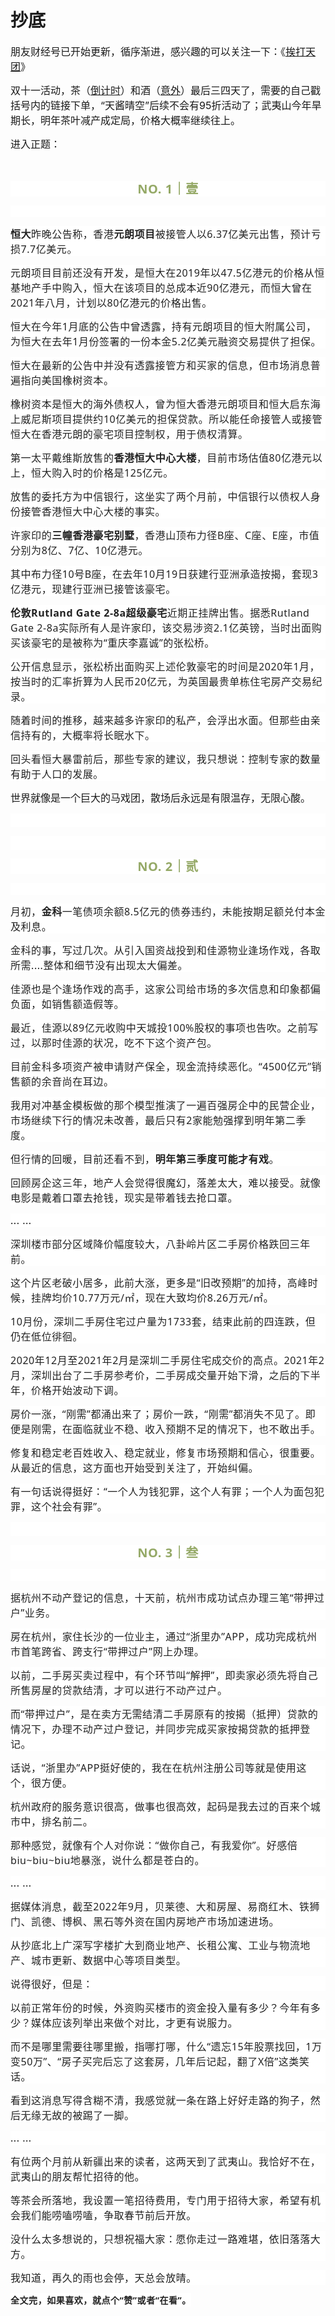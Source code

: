 # 抄底

<p style="visibility: visible;"><span style="font-size: 16px; visibility: visible;">朋友财经号已开始更新，循序渐进，感兴趣的可以关注一下：《<a target="_blank" href="http://mp.weixin.qq.com/s?__biz=Mzg3Njg1NTc4OA==&amp;mid=2247483789&amp;idx=1&amp;sn=034c2a3aab31a2e3042b25e5e11b222f&amp;chksm=cf2aa90ef85d2018d19a2487de14c299488676f1ce1488feb9119920d6449a5c078f60bb0301&amp;scene=21#wechat_redirect" textvalue="挨打天团" linktype="text" imgurl="" imgdata="null" data-itemshowtype="0" tab="innerlink" data-linktype="2" style="visibility: visible;" hasload="1">挨打天团</a>》</span><br style="visibility: visible;"></p><p style="visibility: visible;"><span style="font-size: 16px; visibility: visible;">双十一活动，茶（<a target="_blank" href="http://mp.weixin.qq.com/s?__biz=MzI1MzI4MDk5NA==&amp;mid=2247491695&amp;idx=2&amp;sn=43746cc07220562b0647294dc21d4b96&amp;chksm=e9d477e2dea3fef4ca4b7479d6f49230a32336eab901b7c794dda87a513b0644757754bd4d5e&amp;scene=21#wechat_redirect" textvalue="倒计时" linktype="text" imgurl="" imgdata="null" data-itemshowtype="0" tab="innerlink" data-linktype="2" style="visibility: visible;" hasload="1">倒计时</a>）和酒（<a target="_blank" href="http://mp.weixin.qq.com/s?__biz=MzI1MzI4MDk5NA==&amp;mid=2247491686&amp;idx=2&amp;sn=a7050500cc09429ca72380acc712e662&amp;chksm=e9d477ebdea3fefdef21f1cf001809323c7348c1abcdddee750613aaf8efb720ac3691461dd0&amp;scene=21#wechat_redirect" textvalue="意外" linktype="text" imgurl="" imgdata="null" data-itemshowtype="0" tab="innerlink" data-linktype="2" style="visibility: visible;" hasload="1">意外</a>）最后三四天了，需要的自己戳括号内的链接下单，“天酱晴空”后续不会有95折活动了；武夷山今年旱期长，明年茶叶减产成定局，价格大概率继续往上。</span></p><p style="visibility: visible;"><span style="font-size: 16px; visibility: visible;">进入正题：<br style="visibility: visible;"></span></p><p style="visibility: visible;"><span style="font-size: 16px; visibility: visible;"><br style="visibility: visible;"></span></p><p style="outline: 0px;max-width: 100%;color: rgb(34, 34, 34);letter-spacing: 0.544px;white-space: normal;font-family: -apple-system-font, system-ui, &quot;Helvetica Neue&quot;, &quot;PingFang SC&quot;, &quot;Hiragino Sans GB&quot;, &quot;Microsoft YaHei UI&quot;, &quot;Microsoft YaHei&quot;, Arial, sans-serif;background-color: rgb(255, 255, 255);text-align: center;visibility: visible;box-sizing: border-box !important;overflow-wrap: break-word !important;"><span style="outline: 0px;max-width: 100%;font-weight: bold;line-height: 25px;color: rgb(149, 169, 103);font-size: 20px;visibility: visible;box-sizing: border-box !important;overflow-wrap: break-word !important;">NO. 1｜壹</span></p><p style="outline: 0px;max-width: 100%;color: rgb(34, 34, 34);letter-spacing: 0.544px;white-space: normal;font-family: -apple-system-font, system-ui, &quot;Helvetica Neue&quot;, &quot;PingFang SC&quot;, &quot;Hiragino Sans GB&quot;, &quot;Microsoft YaHei UI&quot;, &quot;Microsoft YaHei&quot;, Arial, sans-serif;background-color: rgb(255, 255, 255);text-align: center;visibility: visible;box-sizing: border-box !important;overflow-wrap: break-word !important;"><br style="outline: 0px;max-width: 100%;visibility: visible;box-sizing: border-box !important;overflow-wrap: break-word !important;"></p><p style="outline: 0px;max-width: 100%;color: rgb(34, 34, 34);font-family: system-ui, -apple-system, BlinkMacSystemFont, &quot;Helvetica Neue&quot;, &quot;PingFang SC&quot;, &quot;Hiragino Sans GB&quot;, &quot;Microsoft YaHei UI&quot;, &quot;Microsoft YaHei&quot;, Arial, sans-serif;letter-spacing: 0.544px;white-space: normal;background-color: rgb(255, 255, 255);visibility: visible;box-sizing: border-box !important;overflow-wrap: break-word !important;"><strong style="visibility: visible;"><span style="outline: 0px;max-width: 100%;font-size: 16px;visibility: visible;box-sizing: border-box !important;overflow-wrap: break-word !important;">恒大</span></strong><span style="outline: 0px;max-width: 100%;font-size: 16px;visibility: visible;box-sizing: border-box !important;overflow-wrap: break-word !important;">昨晚公告称，香港<strong style="visibility: visible;">元朗项目</strong>被接管人以6.37亿美元出售，预计亏损7.7亿美元。</span></p><p style="outline: 0px;max-width: 100%;color: rgb(34, 34, 34);font-family: system-ui, -apple-system, BlinkMacSystemFont, &quot;Helvetica Neue&quot;, &quot;PingFang SC&quot;, &quot;Hiragino Sans GB&quot;, &quot;Microsoft YaHei UI&quot;, &quot;Microsoft YaHei&quot;, Arial, sans-serif;letter-spacing: 0.544px;white-space: normal;background-color: rgb(255, 255, 255);visibility: visible;box-sizing: border-box !important;overflow-wrap: break-word !important;"><span style="outline: 0px;max-width: 100%;font-size: 16px;visibility: visible;box-sizing: border-box !important;overflow-wrap: break-word !important;">元朗项目目前还没有开发，是恒大在2019年以47.5亿港元的价格从恒基地产手中购入，恒大在该项目的总成本近90亿港元，而恒大曾在2021年八月，计划以80亿港元的价格出售。</span></p><p style="outline: 0px;max-width: 100%;color: rgb(34, 34, 34);font-family: system-ui, -apple-system, BlinkMacSystemFont, &quot;Helvetica Neue&quot;, &quot;PingFang SC&quot;, &quot;Hiragino Sans GB&quot;, &quot;Microsoft YaHei UI&quot;, &quot;Microsoft YaHei&quot;, Arial, sans-serif;letter-spacing: 0.544px;white-space: normal;background-color: rgb(255, 255, 255);visibility: visible;box-sizing: border-box !important;overflow-wrap: break-word !important;"><span style="outline: 0px;max-width: 100%;font-size: 16px;visibility: visible;box-sizing: border-box !important;overflow-wrap: break-word !important;"></span><span style="font-size: 16px; letter-spacing: 0.544px; visibility: visible;">恒大在今年1月底的公告中曾透露，持有元朗项目的恒大附属公司，为恒大在去年1月份签署的一份本金5.2亿美元融资交易提供了担保。</span></p><p style="outline: 0px;max-width: 100%;color: rgb(34, 34, 34);font-family: system-ui, -apple-system, BlinkMacSystemFont, &quot;Helvetica Neue&quot;, &quot;PingFang SC&quot;, &quot;Hiragino Sans GB&quot;, &quot;Microsoft YaHei UI&quot;, &quot;Microsoft YaHei&quot;, Arial, sans-serif;letter-spacing: 0.544px;white-space: normal;background-color: rgb(255, 255, 255);visibility: visible;box-sizing: border-box !important;overflow-wrap: break-word !important;"><span style="outline: 0px;max-width: 100%;font-size: 16px;visibility: visible;box-sizing: border-box !important;overflow-wrap: break-word !important;">恒大在最新的公告中并没有透露接管方和买家的信息，但市场消息普遍指向美国橡树资本。<br style="visibility: visible;"></span></p><p style="outline: 0px;max-width: 100%;color: rgb(34, 34, 34);font-family: system-ui, -apple-system, BlinkMacSystemFont, &quot;Helvetica Neue&quot;, &quot;PingFang SC&quot;, &quot;Hiragino Sans GB&quot;, &quot;Microsoft YaHei UI&quot;, &quot;Microsoft YaHei&quot;, Arial, sans-serif;letter-spacing: 0.544px;white-space: normal;background-color: rgb(255, 255, 255);visibility: visible;box-sizing: border-box !important;overflow-wrap: break-word !important;"><span style="outline: 0px;max-width: 100%;font-size: 16px;visibility: visible;box-sizing: border-box !important;overflow-wrap: break-word !important;">橡树资本是恒大的海外债权人，曾为恒大香港元朗项目和恒大启东海上威尼斯项目提供约10亿美元的担保贷款。所以能任命接管人或接管恒大在香港元朗的豪宅项目控制权，用于债权清算。<br style="visibility: visible;"></span></p><p style="outline: 0px;max-width: 100%;color: rgb(34, 34, 34);font-family: system-ui, -apple-system, BlinkMacSystemFont, &quot;Helvetica Neue&quot;, &quot;PingFang SC&quot;, &quot;Hiragino Sans GB&quot;, &quot;Microsoft YaHei UI&quot;, &quot;Microsoft YaHei&quot;, Arial, sans-serif;letter-spacing: 0.544px;white-space: normal;background-color: rgb(255, 255, 255);visibility: visible;box-sizing: border-box !important;overflow-wrap: break-word !important;"><span style="outline: 0px;max-width: 100%;font-size: 16px;visibility: visible;box-sizing: border-box !important;overflow-wrap: break-word !important;">第一太平戴维斯放售的<strong style="visibility: visible;">香港恒大中心大楼</strong>，目前市场估值80亿港元以上，恒大购入时的价格是125亿元。</span></p><p style="outline: 0px;max-width: 100%;color: rgb(34, 34, 34);font-family: system-ui, -apple-system, BlinkMacSystemFont, &quot;Helvetica Neue&quot;, &quot;PingFang SC&quot;, &quot;Hiragino Sans GB&quot;, &quot;Microsoft YaHei UI&quot;, &quot;Microsoft YaHei&quot;, Arial, sans-serif;letter-spacing: 0.544px;white-space: normal;background-color: rgb(255, 255, 255);visibility: visible;box-sizing: border-box !important;overflow-wrap: break-word !important;"><span style="outline: 0px;max-width: 100%;font-size: 16px;visibility: visible;box-sizing: border-box !important;overflow-wrap: break-word !important;">放售的委托方为中信银行，这坐实了两个月前，中信银行以债权人身份接管香港恒大中心大楼的事实。<br style="visibility: visible;"></span></p><p style="outline: 0px;max-width: 100%;color: rgb(34, 34, 34);font-family: system-ui, -apple-system, BlinkMacSystemFont, &quot;Helvetica Neue&quot;, &quot;PingFang SC&quot;, &quot;Hiragino Sans GB&quot;, &quot;Microsoft YaHei UI&quot;, &quot;Microsoft YaHei&quot;, Arial, sans-serif;letter-spacing: 0.544px;white-space: normal;background-color: rgb(255, 255, 255);visibility: visible;box-sizing: border-box !important;overflow-wrap: break-word !important;"><span style="outline: 0px;max-width: 100%;font-size: 16px;visibility: visible;box-sizing: border-box !important;overflow-wrap: break-word !important;">许家印的<strong style="visibility: visible;">三幢香港豪宅别墅</strong>，香港山顶布力径B座、C座、E座，市值分别为8亿、7亿、10亿港元。<br style="visibility: visible;"></span></p><p style="outline: 0px;max-width: 100%;color: rgb(34, 34, 34);font-family: system-ui, -apple-system, BlinkMacSystemFont, &quot;Helvetica Neue&quot;, &quot;PingFang SC&quot;, &quot;Hiragino Sans GB&quot;, &quot;Microsoft YaHei UI&quot;, &quot;Microsoft YaHei&quot;, Arial, sans-serif;letter-spacing: 0.544px;white-space: normal;background-color: rgb(255, 255, 255);visibility: visible;box-sizing: border-box !important;overflow-wrap: break-word !important;"><span style="outline: 0px;max-width: 100%;font-size: 16px;visibility: visible;box-sizing: border-box !important;overflow-wrap: break-word !important;">其中布力径10号B座，在去年10月19日获建行亚洲承造按揭，套现3亿港元，现建行亚洲已接管该豪宅。<br style="visibility: visible;"></span></p><p style="outline: 0px;max-width: 100%;color: rgb(34, 34, 34);font-family: system-ui, -apple-system, BlinkMacSystemFont, &quot;Helvetica Neue&quot;, &quot;PingFang SC&quot;, &quot;Hiragino Sans GB&quot;, &quot;Microsoft YaHei UI&quot;, &quot;Microsoft YaHei&quot;, Arial, sans-serif;letter-spacing: 0.544px;white-space: normal;background-color: rgb(255, 255, 255);visibility: visible;box-sizing: border-box !important;overflow-wrap: break-word !important;"><strong style="visibility: visible;"><span style="outline: 0px;max-width: 100%;font-size: 16px;visibility: visible;box-sizing: border-box !important;overflow-wrap: break-word !important;">伦敦Rutland Gate 2-8a超级豪宅</span></strong><span style="outline: 0px;max-width: 100%;font-size: 16px;visibility: visible;box-sizing: border-box !important;overflow-wrap: break-word !important;">近期正挂牌出售。据悉Rutland Gate 2-8a实际所有人是许家印，该交易涉资2.1亿英镑，当时出面购买该豪宅的是被称为“重庆李嘉诚”的张松桥。</span></p><p style="outline: 0px;max-width: 100%;color: rgb(34, 34, 34);font-family: system-ui, -apple-system, BlinkMacSystemFont, &quot;Helvetica Neue&quot;, &quot;PingFang SC&quot;, &quot;Hiragino Sans GB&quot;, &quot;Microsoft YaHei UI&quot;, &quot;Microsoft YaHei&quot;, Arial, sans-serif;letter-spacing: 0.544px;white-space: normal;background-color: rgb(255, 255, 255);visibility: visible;box-sizing: border-box !important;overflow-wrap: break-word !important;"><span style="outline: 0px;max-width: 100%;font-size: 16px;visibility: visible;box-sizing: border-box !important;overflow-wrap: break-word !important;">公开信息显示，张松桥出面购买上述伦敦豪宅的时间是2020年1月，按当时的汇率折算为人民币20亿元，为英国最贵单栋住宅房产交易纪录。<br></span></p><p style="outline: 0px;max-width: 100%;color: rgb(34, 34, 34);font-family: system-ui, -apple-system, BlinkMacSystemFont, &quot;Helvetica Neue&quot;, &quot;PingFang SC&quot;, &quot;Hiragino Sans GB&quot;, &quot;Microsoft YaHei UI&quot;, &quot;Microsoft YaHei&quot;, Arial, sans-serif;letter-spacing: 0.544px;white-space: normal;background-color: rgb(255, 255, 255);visibility: visible;box-sizing: border-box !important;overflow-wrap: break-word !important;"><span style="outline: 0px;max-width: 100%;font-size: 16px;visibility: visible;box-sizing: border-box !important;overflow-wrap: break-word !important;">随着时间的推移，越来越多许家印的私产，会浮出水面。但那些由亲信持有的，大概率将长眠水下。</span></p><p style="outline: 0px;max-width: 100%;color: rgb(34, 34, 34);font-family: system-ui, -apple-system, BlinkMacSystemFont, &quot;Helvetica Neue&quot;, &quot;PingFang SC&quot;, &quot;Hiragino Sans GB&quot;, &quot;Microsoft YaHei UI&quot;, &quot;Microsoft YaHei&quot;, Arial, sans-serif;letter-spacing: 0.544px;white-space: normal;background-color: rgb(255, 255, 255);visibility: visible;box-sizing: border-box !important;overflow-wrap: break-word !important;"><span style="outline: 0px;max-width: 100%;font-size: 16px;visibility: visible;box-sizing: border-box !important;overflow-wrap: break-word !important;">回头看恒大暴雷前后，那些专家的建议，我只想说：控制专家的数量有助于人口的发展。</span></p><p><span style="font-size: 16px;">世界就像是一个巨大的马戏团，散场后永远是有限温存，无限心酸。</span></p><p style="outline: 0px;max-width: 100%;color: rgb(34, 34, 34);font-family: system-ui, -apple-system, BlinkMacSystemFont, &quot;Helvetica Neue&quot;, &quot;PingFang SC&quot;, &quot;Hiragino Sans GB&quot;, &quot;Microsoft YaHei UI&quot;, &quot;Microsoft YaHei&quot;, Arial, sans-serif;letter-spacing: 0.544px;white-space: normal;background-color: rgb(255, 255, 255);visibility: visible;box-sizing: border-box !important;overflow-wrap: break-word !important;"><span style="outline: 0px;max-width: 100%;font-size: 16px;visibility: visible;box-sizing: border-box !important;overflow-wrap: break-word !important;"><br></span></p><p style="outline: 0px;max-width: 100%;color: rgb(34, 34, 34);font-family: system-ui, -apple-system, BlinkMacSystemFont, &quot;Helvetica Neue&quot;, &quot;PingFang SC&quot;, &quot;Hiragino Sans GB&quot;, &quot;Microsoft YaHei UI&quot;, &quot;Microsoft YaHei&quot;, Arial, sans-serif;letter-spacing: 0.544px;white-space: normal;background-color: rgb(255, 255, 255);visibility: visible;box-sizing: border-box !important;overflow-wrap: break-word !important;"><span style="outline: 0px;max-width: 100%;font-size: 16px;visibility: visible;box-sizing: border-box !important;overflow-wrap: break-word !important;"><br></span></p><p style="outline: 0px;max-width: 100%;color: rgb(34, 34, 34);letter-spacing: 0.544px;white-space: normal;font-family: -apple-system-font, system-ui, &quot;Helvetica Neue&quot;, &quot;PingFang SC&quot;, &quot;Hiragino Sans GB&quot;, &quot;Microsoft YaHei UI&quot;, &quot;Microsoft YaHei&quot;, Arial, sans-serif;background-color: rgb(255, 255, 255);text-align: center;visibility: visible;box-sizing: border-box !important;overflow-wrap: break-word !important;"><span style="outline: 0px;max-width: 100%;font-weight: bold;line-height: 25px;color: rgb(149, 169, 103);font-size: 20px;visibility: visible;box-sizing: border-box !important;overflow-wrap: break-word !important;">NO. 2｜贰</span></p><p style="outline: 0px;max-width: 100%;color: rgb(34, 34, 34);letter-spacing: 0.544px;white-space: normal;font-family: -apple-system-font, system-ui, &quot;Helvetica Neue&quot;, &quot;PingFang SC&quot;, &quot;Hiragino Sans GB&quot;, &quot;Microsoft YaHei UI&quot;, &quot;Microsoft YaHei&quot;, Arial, sans-serif;background-color: rgb(255, 255, 255);text-align: center;visibility: visible;box-sizing: border-box !important;overflow-wrap: break-word !important;"><br style="outline: 0px;max-width: 100%;visibility: visible;box-sizing: border-box !important;overflow-wrap: break-word !important;"></p><p style="outline: 0px;max-width: 100%;color: rgb(34, 34, 34);font-family: system-ui, -apple-system, BlinkMacSystemFont, &quot;Helvetica Neue&quot;, &quot;PingFang SC&quot;, &quot;Hiragino Sans GB&quot;, &quot;Microsoft YaHei UI&quot;, &quot;Microsoft YaHei&quot;, Arial, sans-serif;letter-spacing: 0.544px;white-space: normal;background-color: rgb(255, 255, 255);visibility: visible;box-sizing: border-box !important;overflow-wrap: break-word !important;"><span style="outline: 0px;max-width: 100%;font-size: 16px;visibility: visible;box-sizing: border-box !important;overflow-wrap: break-word !important;">月初，<strong>金科</strong>一笔债项余额8.5亿元的债券违约，未能按期足额兑付本金及利息。<br></span></p><p style="outline: 0px;max-width: 100%;color: rgb(34, 34, 34);font-family: system-ui, -apple-system, BlinkMacSystemFont, &quot;Helvetica Neue&quot;, &quot;PingFang SC&quot;, &quot;Hiragino Sans GB&quot;, &quot;Microsoft YaHei UI&quot;, &quot;Microsoft YaHei&quot;, Arial, sans-serif;letter-spacing: 0.544px;white-space: normal;background-color: rgb(255, 255, 255);visibility: visible;box-sizing: border-box !important;overflow-wrap: break-word !important;"><span style="outline: 0px;max-width: 100%;font-size: 16px;visibility: visible;box-sizing: border-box !important;overflow-wrap: break-word !important;">金科的事，写过几次。从引入国资战投到和佳源物业逢场作戏，各取所需....整体和细节没有出现太大偏差。</span></p><p style="outline: 0px;max-width: 100%;color: rgb(34, 34, 34);font-family: system-ui, -apple-system, BlinkMacSystemFont, &quot;Helvetica Neue&quot;, &quot;PingFang SC&quot;, &quot;Hiragino Sans GB&quot;, &quot;Microsoft YaHei UI&quot;, &quot;Microsoft YaHei&quot;, Arial, sans-serif;letter-spacing: 0.544px;white-space: normal;background-color: rgb(255, 255, 255);visibility: visible;box-sizing: border-box !important;overflow-wrap: break-word !important;"><span style="font-size: 16px;">佳源也是个逢场作戏的高手，这家公司给市场的多次信息和印象都偏负面，如销售额造假等。</span></p><p style="outline: 0px;max-width: 100%;color: rgb(34, 34, 34);font-family: system-ui, -apple-system, BlinkMacSystemFont, &quot;Helvetica Neue&quot;, &quot;PingFang SC&quot;, &quot;Hiragino Sans GB&quot;, &quot;Microsoft YaHei UI&quot;, &quot;Microsoft YaHei&quot;, Arial, sans-serif;letter-spacing: 0.544px;white-space: normal;background-color: rgb(255, 255, 255);visibility: visible;box-sizing: border-box !important;overflow-wrap: break-word !important;"><span style="font-size: 16px;">最近，佳源以89亿元收购中天城投100%股权的事项也告吹。之前写过，以那时佳源的状况，吃不下这个资产包。<br></span></p><p style="outline: 0px;max-width: 100%;color: rgb(34, 34, 34);font-family: system-ui, -apple-system, BlinkMacSystemFont, &quot;Helvetica Neue&quot;, &quot;PingFang SC&quot;, &quot;Hiragino Sans GB&quot;, &quot;Microsoft YaHei UI&quot;, &quot;Microsoft YaHei&quot;, Arial, sans-serif;letter-spacing: 0.544px;white-space: normal;background-color: rgb(255, 255, 255);visibility: visible;box-sizing: border-box !important;overflow-wrap: break-word !important;"><span style="outline: 0px;max-width: 100%;font-size: 16px;visibility: visible;box-sizing: border-box !important;overflow-wrap: break-word !important;">目前金科多项资产被申请财产保全，现金流持续恶化。“4500亿元”销售额的余音尚在耳边。<br></span></p><p style="outline: 0px;max-width: 100%;color: rgb(34, 34, 34);font-family: system-ui, -apple-system, BlinkMacSystemFont, &quot;Helvetica Neue&quot;, &quot;PingFang SC&quot;, &quot;Hiragino Sans GB&quot;, &quot;Microsoft YaHei UI&quot;, &quot;Microsoft YaHei&quot;, Arial, sans-serif;letter-spacing: 0.544px;white-space: normal;background-color: rgb(255, 255, 255);visibility: visible;box-sizing: border-box !important;overflow-wrap: break-word !important;"><span style="outline: 0px;max-width: 100%;font-size: 16px;visibility: visible;box-sizing: border-box !important;overflow-wrap: break-word !important;">我用对冲基金模板做的那个模型推演了一遍百强房企中的民营企业，市场继续下行的情况未改善，最后只有2家能勉强撑到明年第二季度。<br></span></p><p style="outline: 0px;max-width: 100%;color: rgb(34, 34, 34);font-family: system-ui, -apple-system, BlinkMacSystemFont, &quot;Helvetica Neue&quot;, &quot;PingFang SC&quot;, &quot;Hiragino Sans GB&quot;, &quot;Microsoft YaHei UI&quot;, &quot;Microsoft YaHei&quot;, Arial, sans-serif;letter-spacing: 0.544px;white-space: normal;background-color: rgb(255, 255, 255);visibility: visible;box-sizing: border-box !important;overflow-wrap: break-word !important;"><span style="outline: 0px;max-width: 100%;font-size: 16px;visibility: visible;box-sizing: border-box !important;overflow-wrap: break-word !important;">但行情的回暖，目前还看不到，<strong>明年第三季度可能才有戏</strong>。</span></p><p style="outline: 0px;max-width: 100%;color: rgb(34, 34, 34);font-family: system-ui, -apple-system, BlinkMacSystemFont, &quot;Helvetica Neue&quot;, &quot;PingFang SC&quot;, &quot;Hiragino Sans GB&quot;, &quot;Microsoft YaHei UI&quot;, &quot;Microsoft YaHei&quot;, Arial, sans-serif;letter-spacing: 0.544px;white-space: normal;background-color: rgb(255, 255, 255);visibility: visible;box-sizing: border-box !important;overflow-wrap: break-word !important;"><span style="outline: 0px;max-width: 100%;font-size: 16px;visibility: visible;box-sizing: border-box !important;overflow-wrap: break-word !important;">回顾房企这三年，地产人会觉得很魔幻，落差太大，难以接受。</span><span style="font-size: 16px;letter-spacing: 0.544px;">就像电影</span><span style="font-size: 16px;letter-spacing: 0.544px;">是戴着口罩去抢钱，现实</span><span style="font-size: 16px;letter-spacing: 0.544px;">是带着钱去抢口罩。</span></p><p style="outline: 0px;max-width: 100%;color: rgb(34, 34, 34);font-family: system-ui, -apple-system, BlinkMacSystemFont, &quot;Helvetica Neue&quot;, &quot;PingFang SC&quot;, &quot;Hiragino Sans GB&quot;, &quot;Microsoft YaHei UI&quot;, &quot;Microsoft YaHei&quot;, Arial, sans-serif;letter-spacing: 0.544px;white-space: normal;background-color: rgb(255, 255, 255);visibility: visible;box-sizing: border-box !important;overflow-wrap: break-word !important;"><span style="font-size: 16px;letter-spacing: 0.544px;">... ...<br></span></p><p style="outline: 0px;max-width: 100%;color: rgb(34, 34, 34);font-family: system-ui, -apple-system, BlinkMacSystemFont, &quot;Helvetica Neue&quot;, &quot;PingFang SC&quot;, &quot;Hiragino Sans GB&quot;, &quot;Microsoft YaHei UI&quot;, &quot;Microsoft YaHei&quot;, Arial, sans-serif;letter-spacing: 0.544px;white-space: normal;background-color: rgb(255, 255, 255);visibility: visible;box-sizing: border-box !important;overflow-wrap: break-word !important;"><span style="font-size: 16px;letter-spacing: 0.544px;">深圳楼市部分区域降价幅度较大，八卦岭片区二手房价格跌回三年前。<br></span></p><p style="outline: 0px;max-width: 100%;color: rgb(34, 34, 34);font-family: system-ui, -apple-system, BlinkMacSystemFont, &quot;Helvetica Neue&quot;, &quot;PingFang SC&quot;, &quot;Hiragino Sans GB&quot;, &quot;Microsoft YaHei UI&quot;, &quot;Microsoft YaHei&quot;, Arial, sans-serif;letter-spacing: 0.544px;white-space: normal;background-color: rgb(255, 255, 255);visibility: visible;box-sizing: border-box !important;overflow-wrap: break-word !important;"><span style="font-size: 16px;letter-spacing: 0.544px;">这个片区老破小居多，此前大涨，更多是“旧改预期”的加持，高峰时候，挂牌均价10.77万元/㎡，现在大致均价8.26万元/㎡。</span></p><p style="outline: 0px;max-width: 100%;color: rgb(34, 34, 34);font-family: system-ui, -apple-system, BlinkMacSystemFont, &quot;Helvetica Neue&quot;, &quot;PingFang SC&quot;, &quot;Hiragino Sans GB&quot;, &quot;Microsoft YaHei UI&quot;, &quot;Microsoft YaHei&quot;, Arial, sans-serif;letter-spacing: 0.544px;white-space: normal;background-color: rgb(255, 255, 255);visibility: visible;box-sizing: border-box !important;overflow-wrap: break-word !important;"><span style="outline: 0px;max-width: 100%;font-size: 16px;visibility: visible;box-sizing: border-box !important;overflow-wrap: break-word !important;">10月份，深圳二手房住宅过户量为1733套，结束此前的四连跌，但仍在低位徘徊。<br></span></p><p style="outline: 0px;max-width: 100%;color: rgb(34, 34, 34);font-family: system-ui, -apple-system, BlinkMacSystemFont, &quot;Helvetica Neue&quot;, &quot;PingFang SC&quot;, &quot;Hiragino Sans GB&quot;, &quot;Microsoft YaHei UI&quot;, &quot;Microsoft YaHei&quot;, Arial, sans-serif;letter-spacing: 0.544px;white-space: normal;background-color: rgb(255, 255, 255);visibility: visible;box-sizing: border-box !important;overflow-wrap: break-word !important;"><span style="outline: 0px;max-width: 100%;font-size: 16px;visibility: visible;box-sizing: border-box !important;overflow-wrap: break-word !important;">2020年12月至2021年2月是深圳二手房住宅成交价的高点。2021年2月，深圳出台了二手房参考价，二手房成交量开始下滑，之后的下半年，价格开始波动下调。</span></p><p style="outline: 0px;max-width: 100%;color: rgb(34, 34, 34);font-family: system-ui, -apple-system, BlinkMacSystemFont, &quot;Helvetica Neue&quot;, &quot;PingFang SC&quot;, &quot;Hiragino Sans GB&quot;, &quot;Microsoft YaHei UI&quot;, &quot;Microsoft YaHei&quot;, Arial, sans-serif;letter-spacing: 0.544px;white-space: normal;background-color: rgb(255, 255, 255);visibility: visible;box-sizing: border-box !important;overflow-wrap: break-word !important;"><span style="outline: 0px;max-width: 100%;font-size: 16px;visibility: visible;box-sizing: border-box !important;overflow-wrap: break-word !important;">房价一涨，“刚需”都涌出来了；房价一跌，“刚需”都消失不见了。即便是刚需，在面临就业不稳、收入预期不足的情况下，也不敢出手。</span></p><p style="outline: 0px;max-width: 100%;color: rgb(34, 34, 34);font-family: system-ui, -apple-system, BlinkMacSystemFont, &quot;Helvetica Neue&quot;, &quot;PingFang SC&quot;, &quot;Hiragino Sans GB&quot;, &quot;Microsoft YaHei UI&quot;, &quot;Microsoft YaHei&quot;, Arial, sans-serif;letter-spacing: 0.544px;white-space: normal;background-color: rgb(255, 255, 255);visibility: visible;box-sizing: border-box !important;overflow-wrap: break-word !important;"><span style="outline: 0px;max-width: 100%;font-size: 16px;visibility: visible;box-sizing: border-box !important;overflow-wrap: break-word !important;">修复和稳定老百姓收入、稳定就业，修复市场预期和信心，很重要。从最近的信息，这方面也开始受到关注了，开始纠偏。<br></span></p><p style="outline: 0px;max-width: 100%;color: rgb(34, 34, 34);font-family: system-ui, -apple-system, BlinkMacSystemFont, &quot;Helvetica Neue&quot;, &quot;PingFang SC&quot;, &quot;Hiragino Sans GB&quot;, &quot;Microsoft YaHei UI&quot;, &quot;Microsoft YaHei&quot;, Arial, sans-serif;letter-spacing: 0.544px;white-space: normal;background-color: rgb(255, 255, 255);visibility: visible;box-sizing: border-box !important;overflow-wrap: break-word !important;"><span style="font-size: 16px;letter-spacing: 0.544px;">有一句话说得挺好：“一个人为钱犯罪，这个人有罪；一个人为面包犯罪，这个社会有罪”。</span></p><p style="outline: 0px;max-width: 100%;color: rgb(34, 34, 34);font-family: system-ui, -apple-system, BlinkMacSystemFont, &quot;Helvetica Neue&quot;, &quot;PingFang SC&quot;, &quot;Hiragino Sans GB&quot;, &quot;Microsoft YaHei UI&quot;, &quot;Microsoft YaHei&quot;, Arial, sans-serif;letter-spacing: 0.544px;white-space: normal;background-color: rgb(255, 255, 255);visibility: visible;box-sizing: border-box !important;overflow-wrap: break-word !important;"><span style="outline: 0px;max-width: 100%;font-size: 16px;visibility: visible;box-sizing: border-box !important;overflow-wrap: break-word !important;"><br></span></p><p style="outline: 0px;max-width: 100%;color: rgb(34, 34, 34);letter-spacing: 0.544px;white-space: normal;font-family: -apple-system-font, system-ui, &quot;Helvetica Neue&quot;, &quot;PingFang SC&quot;, &quot;Hiragino Sans GB&quot;, &quot;Microsoft YaHei UI&quot;, &quot;Microsoft YaHei&quot;, Arial, sans-serif;background-color: rgb(255, 255, 255);text-align: center;visibility: visible;box-sizing: border-box !important;overflow-wrap: break-word !important;"><span style="outline: 0px;max-width: 100%;font-weight: bold;line-height: 25px;color: rgb(149, 169, 103);font-size: 20px;visibility: visible;box-sizing: border-box !important;overflow-wrap: break-word !important;">NO. 3｜叁</span></p><p style="outline: 0px;max-width: 100%;color: rgb(34, 34, 34);letter-spacing: 0.544px;white-space: normal;font-family: -apple-system-font, system-ui, &quot;Helvetica Neue&quot;, &quot;PingFang SC&quot;, &quot;Hiragino Sans GB&quot;, &quot;Microsoft YaHei UI&quot;, &quot;Microsoft YaHei&quot;, Arial, sans-serif;background-color: rgb(255, 255, 255);text-align: center;visibility: visible;box-sizing: border-box !important;overflow-wrap: break-word !important;"><br></p><p style="outline: 0px;max-width: 100%;color: rgb(34, 34, 34);font-family: system-ui, -apple-system, BlinkMacSystemFont, &quot;Helvetica Neue&quot;, &quot;PingFang SC&quot;, &quot;Hiragino Sans GB&quot;, &quot;Microsoft YaHei UI&quot;, &quot;Microsoft YaHei&quot;, Arial, sans-serif;letter-spacing: 0.544px;white-space: normal;background-color: rgb(255, 255, 255);visibility: visible;box-sizing: border-box !important;overflow-wrap: break-word !important;"><span style="outline: 0px;max-width: 100%;font-size: 16px;visibility: visible;box-sizing: border-box !important;overflow-wrap: break-word !important;">据杭州不动产登记的信息，十天前，杭州市成功试点办理三笔“带押过户”业务。</span></p><p style="outline: 0px;max-width: 100%;color: rgb(34, 34, 34);font-family: system-ui, -apple-system, BlinkMacSystemFont, &quot;Helvetica Neue&quot;, &quot;PingFang SC&quot;, &quot;Hiragino Sans GB&quot;, &quot;Microsoft YaHei UI&quot;, &quot;Microsoft YaHei&quot;, Arial, sans-serif;letter-spacing: 0.544px;white-space: normal;background-color: rgb(255, 255, 255);visibility: visible;box-sizing: border-box !important;overflow-wrap: break-word !important;"><span style="font-size: 16px;">房在杭州，家住长沙的一位业主，通过“浙里办”APP，成功完成杭州市首笔跨省、跨支行“带押过户”网上办理。</span></p><p style="outline: 0px;max-width: 100%;color: rgb(34, 34, 34);font-family: system-ui, -apple-system, BlinkMacSystemFont, &quot;Helvetica Neue&quot;, &quot;PingFang SC&quot;, &quot;Hiragino Sans GB&quot;, &quot;Microsoft YaHei UI&quot;, &quot;Microsoft YaHei&quot;, Arial, sans-serif;letter-spacing: 0.544px;white-space: normal;background-color: rgb(255, 255, 255);visibility: visible;box-sizing: border-box !important;overflow-wrap: break-word !important;"><span style="font-size: 16px;">以前，二手房买卖过程中，有个环节叫“解押”，即卖家必须先将自己所售房屋的贷款结清，才可以进行不动产过户。<br></span></p><p style="outline: 0px;max-width: 100%;color: rgb(34, 34, 34);font-family: system-ui, -apple-system, BlinkMacSystemFont, &quot;Helvetica Neue&quot;, &quot;PingFang SC&quot;, &quot;Hiragino Sans GB&quot;, &quot;Microsoft YaHei UI&quot;, &quot;Microsoft YaHei&quot;, Arial, sans-serif;letter-spacing: 0.544px;white-space: normal;background-color: rgb(255, 255, 255);visibility: visible;box-sizing: border-box !important;overflow-wrap: break-word !important;"><span style="outline: 0px;max-width: 100%;font-size: 16px;visibility: visible;box-sizing: border-box !important;overflow-wrap: break-word !important;">而“带押过户”，是在卖方无需结清二手房原有的按揭（抵押）贷款的情况下，办理不动产过户登记，并同步完成买家按揭贷款的抵押登记。</span></p><p style="outline: 0px;max-width: 100%;color: rgb(34, 34, 34);font-family: system-ui, -apple-system, BlinkMacSystemFont, &quot;Helvetica Neue&quot;, &quot;PingFang SC&quot;, &quot;Hiragino Sans GB&quot;, &quot;Microsoft YaHei UI&quot;, &quot;Microsoft YaHei&quot;, Arial, sans-serif;letter-spacing: 0.544px;white-space: normal;background-color: rgb(255, 255, 255);visibility: visible;box-sizing: border-box !important;overflow-wrap: break-word !important;"><span style="outline: 0px;max-width: 100%;font-size: 16px;visibility: visible;box-sizing: border-box !important;overflow-wrap: break-word !important;">话说，“浙里办”APP挺好使的，我在在杭州注册公司等就是使用这个，很方便。</span></p><p style="outline: 0px;max-width: 100%;color: rgb(34, 34, 34);font-family: system-ui, -apple-system, BlinkMacSystemFont, &quot;Helvetica Neue&quot;, &quot;PingFang SC&quot;, &quot;Hiragino Sans GB&quot;, &quot;Microsoft YaHei UI&quot;, &quot;Microsoft YaHei&quot;, Arial, sans-serif;letter-spacing: 0.544px;white-space: normal;background-color: rgb(255, 255, 255);visibility: visible;box-sizing: border-box !important;overflow-wrap: break-word !important;"><span style="outline: 0px;max-width: 100%;font-size: 16px;visibility: visible;box-sizing: border-box !important;overflow-wrap: break-word !important;">杭州政府的服务意识很高，做事也很高效，起码是我去过的百来个城市中，排名前二。</span></p><p style="outline: 0px;max-width: 100%;color: rgb(34, 34, 34);font-family: system-ui, -apple-system, BlinkMacSystemFont, &quot;Helvetica Neue&quot;, &quot;PingFang SC&quot;, &quot;Hiragino Sans GB&quot;, &quot;Microsoft YaHei UI&quot;, &quot;Microsoft YaHei&quot;, Arial, sans-serif;letter-spacing: 0.544px;white-space: normal;background-color: rgb(255, 255, 255);visibility: visible;box-sizing: border-box !important;overflow-wrap: break-word !important;"><span style="font-size: 16px;">那种感觉，就像有个人对你说：“做你自己，有我爱你”。好感倍biu~biu~biu地暴涨，说什么都是苍白的。</span><span style="outline: 0px;max-width: 100%;font-size: 16px;visibility: visible;box-sizing: border-box !important;overflow-wrap: break-word !important;"><br></span></p><p style="outline: 0px;max-width: 100%;color: rgb(34, 34, 34);font-family: system-ui, -apple-system, BlinkMacSystemFont, &quot;Helvetica Neue&quot;, &quot;PingFang SC&quot;, &quot;Hiragino Sans GB&quot;, &quot;Microsoft YaHei UI&quot;, &quot;Microsoft YaHei&quot;, Arial, sans-serif;letter-spacing: 0.544px;white-space: normal;background-color: rgb(255, 255, 255);visibility: visible;box-sizing: border-box !important;overflow-wrap: break-word !important;"><span style="font-size: 16px;">... ...<br></span></p><p style="outline: 0px;max-width: 100%;color: rgb(34, 34, 34);font-family: system-ui, -apple-system, BlinkMacSystemFont, &quot;Helvetica Neue&quot;, &quot;PingFang SC&quot;, &quot;Hiragino Sans GB&quot;, &quot;Microsoft YaHei UI&quot;, &quot;Microsoft YaHei&quot;, Arial, sans-serif;letter-spacing: 0.544px;white-space: normal;background-color: rgb(255, 255, 255);visibility: visible;box-sizing: border-box !important;overflow-wrap: break-word !important;"><span style="font-size: 16px;">据媒体消息，截至2022年9月，贝莱德、大和房屋、易商红木、铁狮门、凯德、博枫、黑石等外资在国内房地产市场加速进场。<br></span></p><p style="outline: 0px;max-width: 100%;color: rgb(34, 34, 34);font-family: system-ui, -apple-system, BlinkMacSystemFont, &quot;Helvetica Neue&quot;, &quot;PingFang SC&quot;, &quot;Hiragino Sans GB&quot;, &quot;Microsoft YaHei UI&quot;, &quot;Microsoft YaHei&quot;, Arial, sans-serif;letter-spacing: 0.544px;white-space: normal;background-color: rgb(255, 255, 255);visibility: visible;box-sizing: border-box !important;overflow-wrap: break-word !important;"><span style="font-size: 16px;">从抄底北上广深写字楼扩大到商业地产、长租公寓、工业与物流地产、城市更新、数据中心等项目类型。</span></p><p style="outline: 0px;max-width: 100%;color: rgb(34, 34, 34);font-family: system-ui, -apple-system, BlinkMacSystemFont, &quot;Helvetica Neue&quot;, &quot;PingFang SC&quot;, &quot;Hiragino Sans GB&quot;, &quot;Microsoft YaHei UI&quot;, &quot;Microsoft YaHei&quot;, Arial, sans-serif;letter-spacing: 0.544px;white-space: normal;background-color: rgb(255, 255, 255);visibility: visible;box-sizing: border-box !important;overflow-wrap: break-word !important;"><span style="font-size: 16px;">说得很好，但是：</span></p><p style="outline: 0px;max-width: 100%;color: rgb(34, 34, 34);font-family: system-ui, -apple-system, BlinkMacSystemFont, &quot;Helvetica Neue&quot;, &quot;PingFang SC&quot;, &quot;Hiragino Sans GB&quot;, &quot;Microsoft YaHei UI&quot;, &quot;Microsoft YaHei&quot;, Arial, sans-serif;letter-spacing: 0.544px;white-space: normal;background-color: rgb(255, 255, 255);visibility: visible;box-sizing: border-box !important;overflow-wrap: break-word !important;"><span style="font-size: 16px;letter-spacing: 0.544px;">以前</span><span style="font-size: 16px;letter-spacing: 0.544px;">正常</span><span style="font-size: 16px;letter-spacing: 0.544px;">年份的时候，外资购买楼市的资金投入量有多少？今年有多少？媒体应该列举出来做个对比，才更有说服力。</span></p><p style="outline: 0px;max-width: 100%;color: rgb(34, 34, 34);font-family: system-ui, -apple-system, BlinkMacSystemFont, &quot;Helvetica Neue&quot;, &quot;PingFang SC&quot;, &quot;Hiragino Sans GB&quot;, &quot;Microsoft YaHei UI&quot;, &quot;Microsoft YaHei&quot;, Arial, sans-serif;letter-spacing: 0.544px;white-space: normal;background-color: rgb(255, 255, 255);visibility: visible;box-sizing: border-box !important;overflow-wrap: break-word !important;"><span style="font-size: 16px;letter-spacing: 0.544px;">而不是哪里需要往哪里搬，指哪打哪，什么“遗忘15年股票找回，1万变50万”、“房子买完后忘了这套房，几年后记起，翻了X倍”这类笑话。<br></span></p><p style="outline: 0px;max-width: 100%;color: rgb(34, 34, 34);font-family: system-ui, -apple-system, BlinkMacSystemFont, &quot;Helvetica Neue&quot;, &quot;PingFang SC&quot;, &quot;Hiragino Sans GB&quot;, &quot;Microsoft YaHei UI&quot;, &quot;Microsoft YaHei&quot;, Arial, sans-serif;letter-spacing: 0.544px;white-space: normal;background-color: rgb(255, 255, 255);visibility: visible;box-sizing: border-box !important;overflow-wrap: break-word !important;"><span style="font-size: 16px;letter-spacing: 0.544px;">看到这消息写得含糊不清，我感觉就一条在路上好好走路的狗子，然后无缘无故的被踢了一脚。</span></p><p style="outline: 0px;max-width: 100%;color: rgb(34, 34, 34);font-family: system-ui, -apple-system, BlinkMacSystemFont, &quot;Helvetica Neue&quot;, &quot;PingFang SC&quot;, &quot;Hiragino Sans GB&quot;, &quot;Microsoft YaHei UI&quot;, &quot;Microsoft YaHei&quot;, Arial, sans-serif;letter-spacing: 0.544px;white-space: normal;background-color: rgb(255, 255, 255);visibility: visible;box-sizing: border-box !important;overflow-wrap: break-word !important;"><span style="outline: 0px;max-width: 100%;font-size: 16px;visibility: visible;box-sizing: border-box !important;overflow-wrap: break-word !important;">... ...<br></span></p><p style="outline: 0px;max-width: 100%;color: rgb(34, 34, 34);font-family: system-ui, -apple-system, BlinkMacSystemFont, &quot;Helvetica Neue&quot;, &quot;PingFang SC&quot;, &quot;Hiragino Sans GB&quot;, &quot;Microsoft YaHei UI&quot;, &quot;Microsoft YaHei&quot;, Arial, sans-serif;letter-spacing: 0.544px;white-space: normal;background-color: rgb(255, 255, 255);visibility: visible;box-sizing: border-box !important;overflow-wrap: break-word !important;"><span style="font-size: 16px;">有位两个月前从新疆出来的读者，这两天到了武夷山。我恰好不在，武夷山的朋友帮忙招待的他。</span></p><p style="outline: 0px;max-width: 100%;color: rgb(34, 34, 34);font-family: system-ui, -apple-system, BlinkMacSystemFont, &quot;Helvetica Neue&quot;, &quot;PingFang SC&quot;, &quot;Hiragino Sans GB&quot;, &quot;Microsoft YaHei UI&quot;, &quot;Microsoft YaHei&quot;, Arial, sans-serif;letter-spacing: 0.544px;white-space: normal;background-color: rgb(255, 255, 255);visibility: visible;box-sizing: border-box !important;overflow-wrap: break-word !important;"><span style="font-size: 16px;">等茶会所落地，我设置一笔招待费用，专门用于招待大家，希望有机会我们能唠嗑唠嗑，争取春节前后开放。</span></p><p style="outline: 0px;max-width: 100%;color: rgb(34, 34, 34);font-family: system-ui, -apple-system, BlinkMacSystemFont, &quot;Helvetica Neue&quot;, &quot;PingFang SC&quot;, &quot;Hiragino Sans GB&quot;, &quot;Microsoft YaHei UI&quot;, &quot;Microsoft YaHei&quot;, Arial, sans-serif;letter-spacing: 0.544px;white-space: normal;background-color: rgb(255, 255, 255);visibility: visible;box-sizing: border-box !important;overflow-wrap: break-word !important;"><span style="font-size: 16px;">没什么太多想说的，只想祝福大家：</span><span style="font-size: 16px;letter-spacing: 0.544px;">愿你</span><span style="font-size: 16px;letter-spacing: 0.544px;">走过一路难堪，依旧落落大方。</span></p><p style="outline: 0px;max-width: 100%;color: rgb(34, 34, 34);font-family: system-ui, -apple-system, BlinkMacSystemFont, &quot;Helvetica Neue&quot;, &quot;PingFang SC&quot;, &quot;Hiragino Sans GB&quot;, &quot;Microsoft YaHei UI&quot;, &quot;Microsoft YaHei&quot;, Arial, sans-serif;letter-spacing: 0.544px;white-space: normal;background-color: rgb(255, 255, 255);visibility: visible;box-sizing: border-box !important;overflow-wrap: break-word !important;"><span style="font-size: 16px;">我知道，再久的雨也会停，天总会放晴。</span></p><p style="margin-bottom: 0px;"><strong style="outline: 0px;max-width: 100%;color: rgb(34, 34, 34);font-family: system-ui, -apple-system, BlinkMacSystemFont, &quot;Helvetica Neue&quot;, &quot;PingFang SC&quot;, &quot;Hiragino Sans GB&quot;, &quot;Microsoft YaHei UI&quot;, &quot;Microsoft YaHei&quot;, Arial, sans-serif;font-size: 16px;letter-spacing: 0.544px;white-space: normal;background-color: rgb(255, 255, 255);box-sizing: border-box !important;overflow-wrap: break-word !important;"><span style="outline: 0px;max-width: 100%;font-size: 14px;box-sizing: border-box !important;overflow-wrap: break-word !important;">全文完，如果喜欢，就点个“赞”或者“在看”。</span></strong></p><p style="display: none;"><mp-style-type data-value="3"></mp-style-type></p>